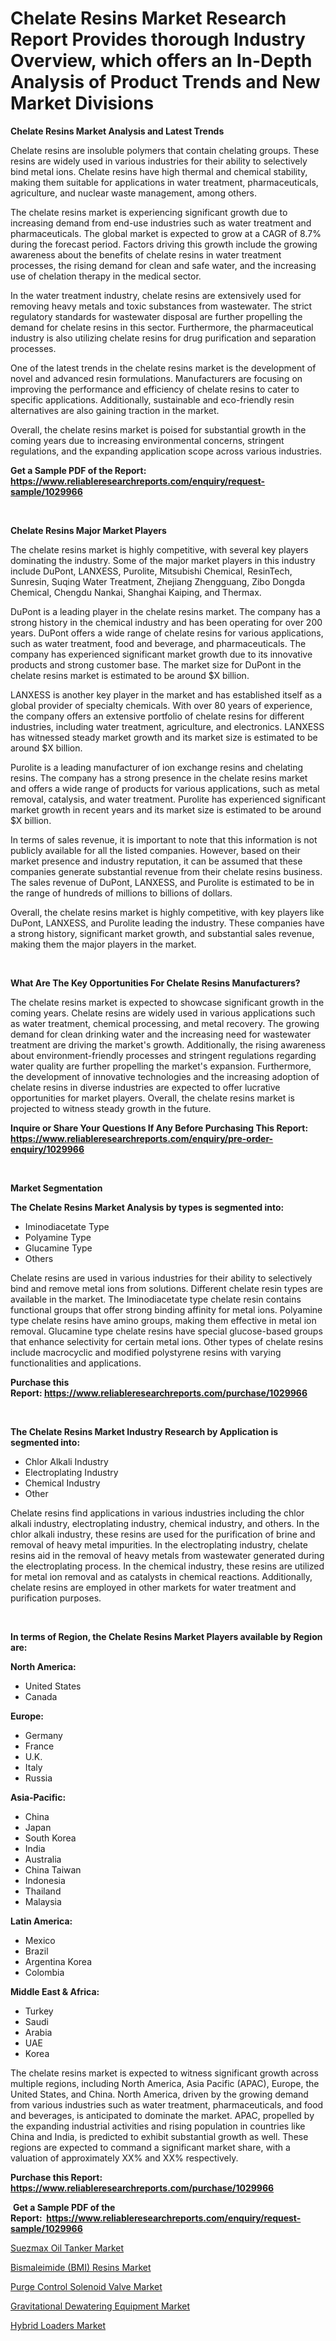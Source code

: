 <p><h1>Chelate Resins Market Research Report Provides thorough Industry Overview, which offers an In-Depth Analysis of Product Trends and New Market Divisions</h1></p><p><strong>Chelate Resins Market Analysis and Latest Trends</strong></p>
<p><p>Chelate resins are insoluble polymers that contain chelating groups. These resins are widely used in various industries for their ability to selectively bind metal ions. Chelate resins have high thermal and chemical stability, making them suitable for applications in water treatment, pharmaceuticals, agriculture, and nuclear waste management, among others.</p><p>The chelate resins market is experiencing significant growth due to increasing demand from end-use industries such as water treatment and pharmaceuticals. The global market is expected to grow at a CAGR of 8.7% during the forecast period. Factors driving this growth include the growing awareness about the benefits of chelate resins in water treatment processes, the rising demand for clean and safe water, and the increasing use of chelation therapy in the medical sector.</p><p>In the water treatment industry, chelate resins are extensively used for removing heavy metals and toxic substances from wastewater. The strict regulatory standards for wastewater disposal are further propelling the demand for chelate resins in this sector. Furthermore, the pharmaceutical industry is also utilizing chelate resins for drug purification and separation processes.</p><p>One of the latest trends in the chelate resins market is the development of novel and advanced resin formulations. Manufacturers are focusing on improving the performance and efficiency of chelate resins to cater to specific applications. Additionally, sustainable and eco-friendly resin alternatives are also gaining traction in the market.</p><p>Overall, the chelate resins market is poised for substantial growth in the coming years due to increasing environmental concerns, stringent regulations, and the expanding application scope across various industries.</p></p>
<p><strong>Get a Sample PDF of the Report:&nbsp; <a href="https://www.reliableresearchreports.com/enquiry/request-sample/1029966">https://www.reliableresearchreports.com/enquiry/request-sample/1029966</a></strong></p>
<p>&nbsp;</p>
<p><strong>Chelate Resins Major Market Players</strong></p>
<p><p>The chelate resins market is highly competitive, with several key players dominating the industry. Some of the major market players in this industry include DuPont, LANXESS, Purolite, Mitsubishi Chemical, ResinTech, Sunresin, Suqing Water Treatment, Zhejiang Zhengguang, Zibo Dongda Chemical, Chengdu Nankai, Shanghai Kaiping, and Thermax.</p><p>DuPont is a leading player in the chelate resins market. The company has a strong history in the chemical industry and has been operating for over 200 years. DuPont offers a wide range of chelate resins for various applications, such as water treatment, food and beverage, and pharmaceuticals. The company has experienced significant market growth due to its innovative products and strong customer base. The market size for DuPont in the chelate resins market is estimated to be around $X billion.</p><p>LANXESS is another key player in the market and has established itself as a global provider of specialty chemicals. With over 80 years of experience, the company offers an extensive portfolio of chelate resins for different industries, including water treatment, agriculture, and electronics. LANXESS has witnessed steady market growth and its market size is estimated to be around $X billion.</p><p>Purolite is a leading manufacturer of ion exchange resins and chelating resins. The company has a strong presence in the chelate resins market and offers a wide range of products for various applications, such as metal removal, catalysis, and water treatment. Purolite has experienced significant market growth in recent years and its market size is estimated to be around $X billion.</p><p>In terms of sales revenue, it is important to note that this information is not publicly available for all the listed companies. However, based on their market presence and industry reputation, it can be assumed that these companies generate substantial revenue from their chelate resins business. The sales revenue of DuPont, LANXESS, and Purolite is estimated to be in the range of hundreds of millions to billions of dollars.</p><p>Overall, the chelate resins market is highly competitive, with key players like DuPont, LANXESS, and Purolite leading the industry. These companies have a strong history, significant market growth, and substantial sales revenue, making them the major players in the market.</p></p>
<p>&nbsp;</p>
<p><strong>What Are The Key Opportunities For Chelate Resins Manufacturers?</strong></p>
<p><p>The chelate resins market is expected to showcase significant growth in the coming years. Chelate resins are widely used in various applications such as water treatment, chemical processing, and metal recovery. The growing demand for clean drinking water and the increasing need for wastewater treatment are driving the market's growth. Additionally, the rising awareness about environment-friendly processes and stringent regulations regarding water quality are further propelling the market's expansion. Furthermore, the development of innovative technologies and the increasing adoption of chelate resins in diverse industries are expected to offer lucrative opportunities for market players. Overall, the chelate resins market is projected to witness steady growth in the future.</p></p>
<p><strong>Inquire or Share Your Questions If Any Before Purchasing This Report: <a href="https://www.reliableresearchreports.com/enquiry/pre-order-enquiry/1029966">https://www.reliableresearchreports.com/enquiry/pre-order-enquiry/1029966</a></strong></p>
<p>&nbsp;</p>
<p><strong>Market Segmentation</strong></p>
<p><strong>The Chelate Resins Market Analysis by types is segmented into:</strong></p>
<p><ul><li>Iminodiacetate Type</li><li>Polyamine Type</li><li>Glucamine Type</li><li>Others</li></ul></p>
<p><p>Chelate resins are used in various industries for their ability to selectively bind and remove metal ions from solutions. Different chelate resin types are available in the market. The Iminodiacetate type chelate resin contains functional groups that offer strong binding affinity for metal ions. Polyamine type chelate resins have amino groups, making them effective in metal ion removal. Glucamine type chelate resins have special glucose-based groups that enhance selectivity for certain metal ions. Other types of chelate resins include macrocyclic and modified polystyrene resins with varying functionalities and applications.</p></p>
<p><strong>Purchase this Report:&nbsp;<a href="https://www.reliableresearchreports.com/purchase/1029966">https://www.reliableresearchreports.com/purchase/1029966</a></strong></p>
<p>&nbsp;</p>
<p><strong>The Chelate Resins Market Industry Research by Application is segmented into:</strong></p>
<p><ul><li>Chlor Alkali Industry</li><li>Electroplating Industry</li><li>Chemical Industry</li><li>Other</li></ul></p>
<p><p>Chelate resins find applications in various industries including the chlor alkali industry, electroplating industry, chemical industry, and others. In the chlor alkali industry, these resins are used for the purification of brine and removal of heavy metal impurities. In the electroplating industry, chelate resins aid in the removal of heavy metals from wastewater generated during the electroplating process. In the chemical industry, these resins are utilized for metal ion removal and as catalysts in chemical reactions. Additionally, chelate resins are employed in other markets for water treatment and purification purposes.</p></p>
<p>&nbsp;</p>
<p><strong>In terms of Region, the Chelate Resins Market Players available by Region are:</strong></p>
<p>
    <p> <strong> North America: </strong>
        <ul>
            <li>United States</li>
            <li>Canada</li>
        </ul>
        </p> 
    <p> <strong> Europe: </strong>
        <ul>
            <li>Germany</li>
            <li>France</li>
            <li>U.K.</li>
            <li>Italy</li>
            <li>Russia</li>
        </ul>
        </p> 
    <p> <strong> Asia-Pacific: </strong>
        <ul>
            <li>China</li>
            <li>Japan</li>
            <li>South Korea</li>
            <li>India</li>
            <li>Australia</li>
            <li>China Taiwan</li>
            <li>Indonesia</li>
            <li>Thailand</li>
            <li>Malaysia</li>
        </ul>
        </p> 
    <p> <strong> Latin America: </strong>
        <ul>
            <li>Mexico</li>
            <li>Brazil</li>
            <li>Argentina Korea</li>
            <li>Colombia</li>
        </ul>
        </p> 
    <p> <strong> Middle East & Africa: </strong>
        <ul>
            <li>Turkey</li>
            <li>Saudi</li>
            <li>Arabia</li>
            <li>UAE</li>
            <li>Korea</li>
        </ul>
    </p>
    </p>
<p><p>The chelate resins market is expected to witness significant growth across multiple regions, including North America, Asia Pacific (APAC), Europe, the United States, and China. North America, driven by the growing demand from various industries such as water treatment, pharmaceuticals, and food and beverages, is anticipated to dominate the market. APAC, propelled by the expanding industrial activities and rising population in countries like China and India, is predicted to exhibit substantial growth as well. These regions are expected to command a significant market share, with a valuation of approximately XX% and XX% respectively.</p></p>
<p><strong>Purchase this Report: <a href="https://www.reliableresearchreports.com/purchase/1029966">https://www.reliableresearchreports.com/purchase/1029966</a></strong></p>
<p>&nbsp;<strong>Get a Sample PDF of the Report:&nbsp;&nbsp;<a href="https://www.reliableresearchreports.com/enquiry/request-sample/1029966">https://www.reliableresearchreports.com/enquiry/request-sample/1029966</a></strong></p>
<p><strong></strong></p>
<p><p><a href="https://medium.com/@mskylatoy/suezmax-oil-tanker-market-size-growth-forecast-2023-2030-2b5e2007c52b">Suezmax Oil Tanker Market</a></p><p><a href="https://www.reportprime.com/bismaleimide-bmi-resins-r501">Bismaleimide (BMI) Resins Market</a></p><p><a href="https://medium.com/@darbyledner/purge-control-solenoid-valve-market-size-growth-forecast-2023-2030-9fb07a3e711d">Purge Control Solenoid Valve Market</a></p><p><a href="https://issuu.com/reportprime-2/docs/gravitational-dewatering-equipment-market-size-203?fr=xKAE9_zU1NQ">Gravitational Dewatering Equipment Market</a></p><p><a href="https://github.com/RichRobinson5/Market-Research-Report-List-1/blob/main/hybrid-loaders-market.md">Hybrid Loaders Market</a></p></p>